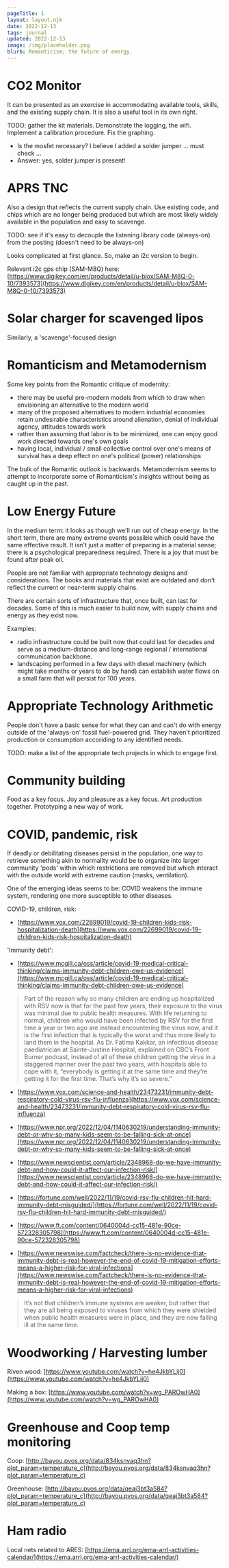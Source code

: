 ```yaml
---
pageTitle: 1
layout: layout.njk
date: 2022-12-13
tags: journal
updated: 2022-12-13
image: /img/placeholder.png
blurb: Romanticism; the future of energy.
---
```


# CO2 Monitor

It can be presented as an exercise in accommodating available tools, skills, and the existing supply chain. It is also a useful tool in its own right. 

TODO: gather the kit materials. Demonstrate the logging, the wifi. Implement a calibration procedure. Fix the graphing.  

- Is the mosfet necessary? I believe I added a solder jumper ... must check ...
- Answer: yes, solder jumper is present!

# APRS TNC

Also a design that reflects the current supply chain.  Use existing code, and chips which are no longer being produced but which are most likely widely available in the population and easy to scavenge.   

TODO: see if it's easy to decouple the listening library code (always-on) from the posting (doesn't need to be always-on)

Looks complicated at first glance. So, make an i2c version to begin. 

Relevant i2c gps chip (SAM-M8Q) here: [https://www.digikey.com/en/products/detail/u-blox/SAM-M8Q-0-10/7393573](https://www.digikey.com/en/products/detail/u-blox/SAM-M8Q-0-10/7393573) 

# Solar charger for scavenged lipos

Similarly, a 'scavenge'-focused design

# Romanticism and Metamodernism

Some key points from the Romantic critique of modernity:
- there may be useful pre-modern models from which to draw when envisioning an alternative to the modern world
- many of the proposed alternatives to modern industrial economies retain undesirable characteristics around alienation, denial of individual agency, attitudes towards work  
- rather than assuming that labor is to be minimized, one can enjoy good work directed towards one's own goals
- having local, individual / small collective control over one's means of survival has a deep effect on one's political (power) relationships  

The bulk of the Romantic outlook is backwards.  Metamodernism seems to attempt to incorporate some of Romanticism's insights without being as caught up in the past.

# Low Energy Future

In the medium term: it looks as though we'll run out of cheap energy. In the short term, there are many extreme events possible which could have the same effective result. It isn't just a matter of preparing in a material sense; there is a psychological preparedness required.  There is a joy that must be found after peak oil.  

People are not familiar with appropriate technology designs and considerations.  The books and materials that exist are outdated and don't reflect the current or near-term supply chains. 

There are certain sorts of infrastructure that, once built, can last for decades.  Some of this is much easier to build now, with supply chains and energy as they exist now. 

Examples: 
- radio infrastructure could be built now that could last for decades and serve as a medium-distance and long-range regional / international communication backbone. 
- landscaping performed in a few days with diesel machinery (which might take months or years to do by hand) can establish water flows on a small farm that will persist for 100 years.
 
# Appropriate Technology Arithmetic

People don't have a basic sense for what they can and can't do with energy outside of the 'always-on' fossil fuel-powered grid. They haven't prioritized production or consumption accoriding to any identified needs.

TODO: make a list of the appropriate tech projects in which to engage first.

# Community building

Food as a key focus. Joy and pleasure as a key focus. Art production together. Prototyping a new way of work. 

# COVID, pandemic, risk

If deadly or debilitating diseases persist in the population, one way to retrieve something akin to normality would be to organize into larger community 'pods' within which restrictions are removed but which interact with the outside world with extreme caution (masks, ventilation).

One of the emerging ideas seems to be: COVID weakens the immune system, rendering one more susceptible to other diseases.

COVID-19, children, risk: 

- [https://www.vox.com/22699019/covid-19-children-kids-risk-hospitalization-death](https://www.vox.com/22699019/covid-19-children-kids-risk-hospitalization-death)

'Immunity debt':

- [https://www.mcgill.ca/oss/article/covid-19-medical-critical-thinking/claims-immunity-debt-children-owe-us-evidence](https://www.mcgill.ca/oss/article/covid-19-medical-critical-thinking/claims-immunity-debt-children-owe-us-evidence)

> Part of the reason why so many children are ending up hospitalized with RSV now is that for the past few years, their exposure to the virus was minimal due to public health measures. With life returning to normal, children who would have been infected by RSV for the first time a year or two ago are instead encountering the virus now, and it is the first infection that is typically the worst and thus more likely to land them in the hospital. As Dr. Fatima Kakkar, an infectious disease paediatrician at Sainte-Justine Hospital, explained on CBC’s Front Burner podcast, instead of all of these children getting the virus in a staggered manner over the past two years, with hospitals able to cope with it, “everybody is getting it at the same time and they’re getting it for the first time. That’s why it’s so severe.”

- [https://www.vox.com/science-and-health/23473231/immunity-debt-respiratory-cold-virus-rsv-flu-influenza](https://www.vox.com/science-and-health/23473231/immunity-debt-respiratory-cold-virus-rsv-flu-influenza)

- [https://www.npr.org/2022/12/04/1140630219/understanding-immunity-debt-or-why-so-many-kids-seem-to-be-falling-sick-at-once](https://www.npr.org/2022/12/04/1140630219/understanding-immunity-debt-or-why-so-many-kids-seem-to-be-falling-sick-at-once)

- [https://www.newscientist.com/article/2348968-do-we-have-immunity-debt-and-how-could-it-affect-our-infection-risk/](https://www.newscientist.com/article/2348968-do-we-have-immunity-debt-and-how-could-it-affect-our-infection-risk/)

- [https://fortune.com/well/2022/11/19/covid-rsv-flu-children-hit-hard-immunity-debt-misguided/](https://fortune.com/well/2022/11/19/covid-rsv-flu-children-hit-hard-immunity-debt-misguided/)

- [https://www.ft.com/content/0640004d-cc15-481e-90ce-572328305798](https://www.ft.com/content/0640004d-cc15-481e-90ce-572328305798)

- [https://www.newswise.com/factcheck/there-is-no-evidence-that-immunity-debt-is-real-however-the-end-of-covid-19-mitigation-efforts-means-a-higher-risk-for-viral-infections](https://www.newswise.com/factcheck/there-is-no-evidence-that-immunity-debt-is-real-however-the-end-of-covid-19-mitigation-efforts-means-a-higher-risk-for-viral-infections)

> It’s not that children’s immune systems are weaker, but rather that they are all being exposed to viruses from which they were shielded when public health measures were in place, and they are now falling ill at the same time. 


# Woodworking / Harvesting lumber

Riven wood: [https://www.youtube.com/watch?v=he4JkbYLij0](https://www.youtube.com/watch?v=he4JkbYLij0)

Making a box: [https://www.youtube.com/watch?v=wg_PAROwHA0](https://www.youtube.com/watch?v=wg_PAROwHA0) 

# Greenhouse and Coop temp monitoring

Coop: [http://bayou.pvos.org/data/834ksnvaq3hn?plot_param=temperature_c](http://bayou.pvos.org/data/834ksnvaq3hn?plot_param=temperature_c)

Greenhouse: [http://bayou.pvos.org/data/qeaj3bt3a584?plot_param=temperature_c](http://bayou.pvos.org/data/qeaj3bt3a584?plot_param=temperature_c)

# Ham radio

Local nets related to ARES: [https://ema.arrl.org/ema-arrl-activities-calendar/](https://ema.arrl.org/ema-arrl-activities-calendar/)

